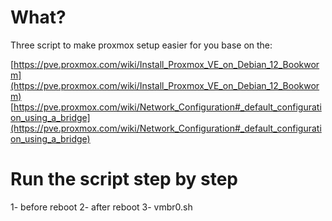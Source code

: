 # What?

Three script to make proxmox setup easier for you base on the:

[https://pve.proxmox.com/wiki/Install_Proxmox_VE_on_Debian_12_Bookworm](https://pve.proxmox.com/wiki/Install_Proxmox_VE_on_Debian_12_Bookworm)
[https://pve.proxmox.com/wiki/Network_Configuration#_default_configuration_using_a_bridge](https://pve.proxmox.com/wiki/Network_Configuration#_default_configuration_using_a_bridge)

# Run the script step by step
1- before reboot
2- after reboot
3- vmbr0.sh
